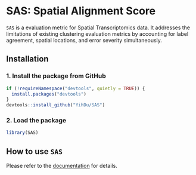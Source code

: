 # SAS: **S**patial **A**lignment **S**core

`SAS` is a evaluation metric for Spatial Transcriptomics data. It addresses the limitations of existing clustering evaluation metrics by accounting for label agreement, spatial
locations, and error severity simultaneously.

## Installation
### 1. Install the package from GitHub
```r
if (!requireNamespace("devtools", quietly = TRUE)) {
  install.packages("devtools")
}
devtools::install_github("YihDu/SAS")
```

### 2. Load the package
```r
library(SAS)
```

## How to use `SAS`
Please refer to the [documentation](https://yihdu.github.io/SGD/) for details.
